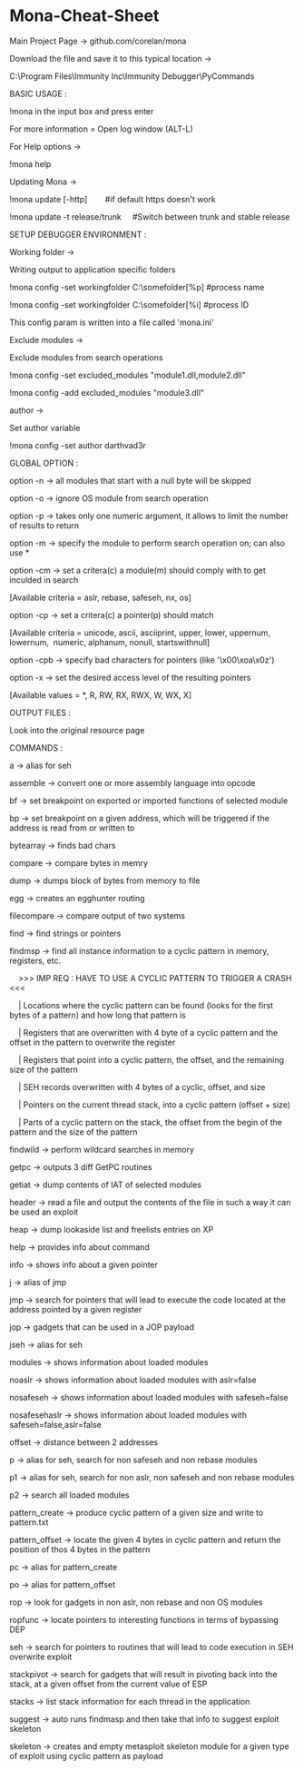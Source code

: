 # Mona-Cheat-Sheet

Main Project Page -> github.com/corelan/mona

Download the file and save it to this typical location ->

C:\Program Files\Immunity Inc\Immunity Debugger\PyCommands

BASIC USAGE :

!mona in the input box and press enter

For more information = Open log window (ALT-L)

For Help options ->

!mona help <command>

Updating Mona ->

!mona update [-http]        #if default https doesn't work

!mona update -t release/trunk     #Switch between trunk and stable release

SETUP DEBUGGER ENVIRONMENT :

Working folder ->

Writing output to application specific folders

!mona config -set workingfolder C:\somefolder\[%p] #process name

!mona config -set workingfolder C:\somefolder\[%i] #process ID

This config param is written into a file called 'mona.ini'

Exclude modules ->

Exclude modules from search operations

!mona config -set excluded_modules "module1.dll,module2.dll"

!mona config -add excluded_modules "module3.dll"

author ->

Set author variable

!mona config -set author darthvad3r

GLOBAL OPTION :

option -n -> all modules that start with a null byte will be skipped

option -o -> ignore OS module from search operation

option -p -> takes only one numeric argument, it allows to limit the number of results to return

option -m -> specify the module to perform search operation on; can also use *

option -cm -> set a critera(c) a module(m) should comply with to get inculded in search

[Available criteria = aslr, rebase, safeseh, nx, os]

option -cp -> set a critera(c) a pointer(p) should match

[Available criteria = unicode, ascii, asciiprint, upper, lower, uppernum, lowernum,  numeric, alphanum, nonull, startswithnull]

option -cpb -> specify bad characters for pointers (like '\x00\xoa\x0z')

option -x -> set the desired access level of the resulting pointers

[Available values = *, R, RW, RX, RWX, W, WX, X]

OUTPUT FILES :

Look into the original resource page

COMMANDS :

a -> alias for seh

assemble -> convert one or more assembly language into opcode

bf -> set breakpoint on exported or imported functions of selected module

bp -> set breakpoint on a given address, which will be triggered if the address is read from or written to

bytearray -> finds bad chars

compare -> compare bytes in memry

dump -> dumps block of bytes from memory to file

egg -> creates an egghunter routing

filecompare -> compare output of two systems

find -> find strings or pointers

findmsp -> find all instance information to a cyclic pattern in memory, registers, etc.

    >>> IMP REQ : HAVE TO USE A CYCLIC PATTERN TO TRIGGER A CRASH <<<

    | Locations where the cyclic pattern can be found (looks for the first bytes of a pattern) and how long that pattern is

    | Registers that are overwritten with 4 byte of a cyclic pattern and the offset in the pattern to overwrite the register

    | Registers that point into a cyclic pattern, the offset, and the remaining size of the pattern

    | SEH records overwritten with 4 bytes of a cyclic, offset, and size

    | Pointers on the current thread stack, into a cyclic pattern (offset + size)

    | Parts of a cyclic pattern on the stack, the offset from the begin of the pattern and the size of the pattern

findwild -> perform wildcard searches in memory

getpc -> outputs 3 diff GetPC routines

getiat -> dump contents of IAT of selected modules

header -> read a file and output the contents of the file in such a way it can be used an exploit

heap -> dump lookaside list and freelists entries on XP

help -> provides info about command

info -> shows info about a given pointer

j -> alias of jmp

jmp -> search for pointers that will lead to execute the code located at the address pointed by a given register

jop -> gadgets that can be used in a JOP payload

jseh -> alias for seh

modules -> shows information about loaded modules

noaslr -> shows information about loaded modules with aslr=false

nosafeseh -> shows information about loaded modules with safeseh=false

nosafesehaslr -> shows information about loaded modules with safeseh=false,aslr=false

offset -> distance between 2 addresses

p -> alias for seh, search for non safeseh and non rebase modules

p1 -> alias for seh, search for non aslr, non safeseh and non rebase modules

p2 -> search all loaded modules

pattern_create -> produce cyclic pattern of a given size and write to pattern.txt

pattern_offset -> locate the given 4 bytes in cyclic pattern and return the  position of thos 4 bytes in the pattern

pc -> alias for pattern_create

po -> alias for pattern_offset

rop -> look for gadgets in non aslr, non rebase and non OS modules

ropfunc -> locate pointers to interesting functions in terms of bypassing DEP

seh -> search for pointers to routines that will lead to code execution in SEH overwrite exploit

stackpivot -> search for gadgets that will result in pivoting back into the stack, at a given offset from the current value of ESP

stacks -> list stack information for each thread in the application

suggest -> auto runs findmasp and then take that info to suggest exploit skeleton

skeleton -> creates and empty metasploit skeleton module for a given type of exploit using cyclic pattern as payload
